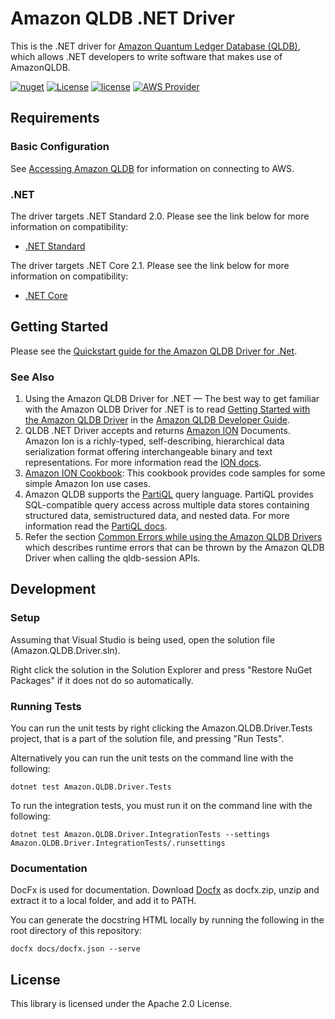 # Amazon QLDB .NET Driver

This is the .NET driver for [Amazon Quantum Ledger Database (QLDB)](https://aws.amazon.com/qldb/), which allows .NET developers
to write software that makes use of AmazonQLDB.

[![nuget](https://img.shields.io/nuget/v/Amazon.QLDB.Driver.svg)](https://www.nuget.org/packages/Amazon.QLDB.Driver/)
[![License](https://img.shields.io/github/license/awslabs/amazon-qldb-driver-dotnet)](https://github.com/awslabs/amazon-qldb-driver-dotnet/blob/doc/badge_and_doc_link/LICENSE)
[![license](https://img.shields.io/badge/license-Apache%202.0-blue)](https://github.com/awslabs/amazon-qldb-driver-dotnet/blob/master/LICENSE)
[![AWS Provider](https://img.shields.io/badge/provider-AWS-orange?logo=amazon-aws&color=ff9900)](https://aws.amazon.com/qldb/)


## Requirements

### Basic Configuration

See [Accessing Amazon QLDB](https://docs.aws.amazon.com/qldb/latest/developerguide/accessing.html) for information on connecting to AWS.

### .NET

The driver targets .NET Standard 2.0. Please see the link below for more information on compatibility:

* [.NET Standard](https://docs.microsoft.com/en-us/dotnet/standard/net-standard)

The driver targets .NET Core 2.1. Please see the link below for more information on compatibility:

* [.NET Core](https://dotnet.microsoft.com/download/dotnet-core)

## Getting Started

Please see the [Quickstart guide for the Amazon QLDB Driver for .Net](https://docs.aws.amazon.com/qldb/latest/developerguide/driver-quickstart-dotnet.html).


### See Also

1. Using the Amazon QLDB Driver for .NET — The best way to get familiar with the Amazon QLDB Driver for .NET is to read [Getting Started with the Amazon QLDB Driver](https://docs.aws.amazon.com/qldb/latest/developerguide/getting-started.dotnet.html) in the [Amazon QLDB Developer Guide](https://docs.aws.amazon.com/qldb/latest/developerguide/what-is.html).
1. QLDB .NET Driver accepts and returns [Amazon ION](http://amzn.github.io/ion-docs/) Documents. Amazon Ion is a richly-typed, self-describing, hierarchical data serialization format offering interchangeable binary and text representations. For more information read the [ION docs](http://amzn.github.io/ion-docs/docs.html).
1. [Amazon ION Cookbook](http://amzn.github.io/ion-docs/guides/cookbook.html): This cookbook provides code samples for some simple Amazon Ion use cases.
1. Amazon QLDB supports the [PartiQL](https://partiql.org/) query language. PartiQL provides SQL-compatible query access across multiple data stores containing structured data, semistructured data, and nested data. For more information read the [PartiQL docs](https://partiql.org/docs.html).
1. Refer the section [Common Errors while using the Amazon QLDB Drivers](https://docs.aws.amazon.com/qldb/latest/developerguide/driver-errors.html) which describes runtime errors that can be thrown by the Amazon QLDB Driver when calling the qldb-session APIs.

## Development

### Setup

Assuming that Visual Studio is being used, open the solution file (Amazon.QLDB.Driver.sln).

Right click the solution in the Solution Explorer and press "Restore NuGet Packages" if it does not do so automatically.

### Running Tests

You can run the unit tests by right clicking the Amazon.QLDB.Driver.Tests project, that is a part of the solution file, and pressing "Run Tests".

Alternatively you can run the unit tests on the command line with the following:

```dotnet test Amazon.QLDB.Driver.Tests```

To run the integration tests, you must run it on the command line with the following:

```dotnet test Amazon.QLDB.Driver.IntegrationTests --settings Amazon.QLDB.Driver.IntegrationTests/.runsettings```

### Documentation 

DocFx is used for documentation. Download [Docfx](https://github.com/dotnet/docfx/releases) as docfx.zip, unzip and extract it to a local folder, and add it to PATH.

You can generate the docstring HTML locally by running the following in the root directory of this repository:

```docfx docs/docfx.json --serve```


## License

This library is licensed under the Apache 2.0 License.
